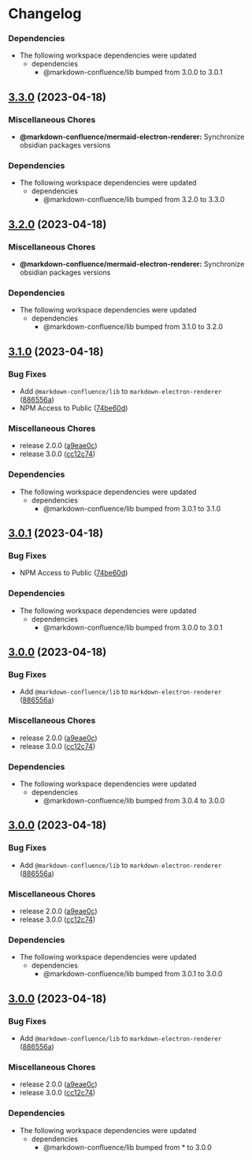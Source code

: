 # Changelog

### Dependencies

* The following workspace dependencies were updated
  * dependencies
    * @markdown-confluence/lib bumped from 3.0.0 to 3.0.1

## [3.3.0](https://github.com/obsidian-confluence/obsidian-confluence/compare/@markdown-confluence/mermaid-electron-renderer-v3.2.0...@markdown-confluence/mermaid-electron-renderer-v3.3.0) (2023-04-18)


### Miscellaneous Chores

* **@markdown-confluence/mermaid-electron-renderer:** Synchronize obsidian packages versions


### Dependencies

* The following workspace dependencies were updated
  * dependencies
    * @markdown-confluence/lib bumped from 3.2.0 to 3.3.0

## [3.2.0](https://github.com/obsidian-confluence/obsidian-confluence/compare/@markdown-confluence/mermaid-electron-renderer-v3.1.0...@markdown-confluence/mermaid-electron-renderer-v3.2.0) (2023-04-18)


### Miscellaneous Chores

* **@markdown-confluence/mermaid-electron-renderer:** Synchronize obsidian packages versions


### Dependencies

* The following workspace dependencies were updated
  * dependencies
    * @markdown-confluence/lib bumped from 3.1.0 to 3.2.0

## [3.1.0](https://github.com/obsidian-confluence/obsidian-confluence/compare/@markdown-confluence/mermaid-electron-renderer-v3.0.1...@markdown-confluence/mermaid-electron-renderer-v3.1.0) (2023-04-18)


### Bug Fixes

* Add `@markdown-confluence/lib` to `markdown-electron-renderer` ([886556a](https://github.com/obsidian-confluence/obsidian-confluence/commit/886556abfb0c2f297c032577b9ce55ed89213d14))
* NPM Access to Public ([74be60d](https://github.com/obsidian-confluence/obsidian-confluence/commit/74be60d2db7eb106cb55202006b9afa1cb4fea2d))


### Miscellaneous Chores

* release 2.0.0 ([a9eae0c](https://github.com/obsidian-confluence/obsidian-confluence/commit/a9eae0cf43f20e3eb57096792c78f7215e6f2dd0))
* release 3.0.0 ([cc12c74](https://github.com/obsidian-confluence/obsidian-confluence/commit/cc12c74227dd7f6f0ed2d52b5120d7b727aa37a1))


### Dependencies

* The following workspace dependencies were updated
  * dependencies
    * @markdown-confluence/lib bumped from 3.0.1 to 3.1.0

## [3.0.1](https://github.com/obsidian-confluence/obsidian-confluence/compare/mermaid-electron-renderer-v3.0.0...mermaid-electron-renderer-v3.0.1) (2023-04-18)


### Bug Fixes

* NPM Access to Public ([74be60d](https://github.com/obsidian-confluence/obsidian-confluence/commit/74be60d2db7eb106cb55202006b9afa1cb4fea2d))


### Dependencies

* The following workspace dependencies were updated
  * dependencies
    * @markdown-confluence/lib bumped from 3.0.0 to 3.0.1

## [3.0.0](https://github.com/obsidian-confluence/obsidian-confluence/compare/mermaid-electron-renderer-v3.0.4...mermaid-electron-renderer-v3.0.0) (2023-04-18)


### Bug Fixes

* Add `@markdown-confluence/lib` to `markdown-electron-renderer` ([886556a](https://github.com/obsidian-confluence/obsidian-confluence/commit/886556abfb0c2f297c032577b9ce55ed89213d14))


### Miscellaneous Chores

* release 2.0.0 ([a9eae0c](https://github.com/obsidian-confluence/obsidian-confluence/commit/a9eae0cf43f20e3eb57096792c78f7215e6f2dd0))
* release 3.0.0 ([cc12c74](https://github.com/obsidian-confluence/obsidian-confluence/commit/cc12c74227dd7f6f0ed2d52b5120d7b727aa37a1))


### Dependencies

* The following workspace dependencies were updated
  * dependencies
    * @markdown-confluence/lib bumped from 3.0.4 to 3.0.0

## [3.0.0](https://github.com/obsidian-confluence/obsidian-confluence/compare/3.0.1...3.0.0) (2023-04-18)


### Bug Fixes

* Add `@markdown-confluence/lib` to `markdown-electron-renderer` ([886556a](https://github.com/obsidian-confluence/obsidian-confluence/commit/886556abfb0c2f297c032577b9ce55ed89213d14))


### Miscellaneous Chores

* release 2.0.0 ([a9eae0c](https://github.com/obsidian-confluence/obsidian-confluence/commit/a9eae0cf43f20e3eb57096792c78f7215e6f2dd0))
* release 3.0.0 ([cc12c74](https://github.com/obsidian-confluence/obsidian-confluence/commit/cc12c74227dd7f6f0ed2d52b5120d7b727aa37a1))


### Dependencies

* The following workspace dependencies were updated
  * dependencies
    * @markdown-confluence/lib bumped from 3.0.1 to 3.0.0

## [3.0.0](https://github.com/obsidian-confluence/obsidian-confluence/compare/2.1.1...3.0.0) (2023-04-18)


### Bug Fixes

* Add `@markdown-confluence/lib` to `markdown-electron-renderer` ([886556a](https://github.com/obsidian-confluence/obsidian-confluence/commit/886556abfb0c2f297c032577b9ce55ed89213d14))


### Miscellaneous Chores

* release 2.0.0 ([a9eae0c](https://github.com/obsidian-confluence/obsidian-confluence/commit/a9eae0cf43f20e3eb57096792c78f7215e6f2dd0))
* release 3.0.0 ([cc12c74](https://github.com/obsidian-confluence/obsidian-confluence/commit/cc12c74227dd7f6f0ed2d52b5120d7b727aa37a1))


### Dependencies

* The following workspace dependencies were updated
  * dependencies
    * @markdown-confluence/lib bumped from * to 3.0.0
